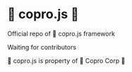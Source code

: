 :shit: copro.js :shit:
========

Official repo of :shit: copro.js framework

Waiting for contributors


:shit: copro.js is property of :shit: Copro Corp :shit:
